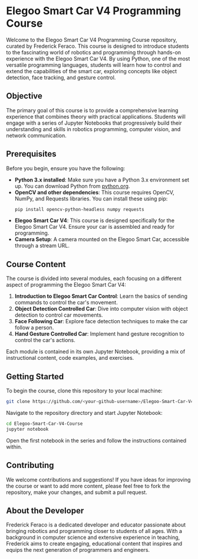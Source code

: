 
# Elegoo Smart Car V4 Programming Course

Welcome to the Elegoo Smart Car V4 Programming Course repository, curated by Frederick Feraco. This course is designed to introduce students to the fascinating world of robotics and programming through hands-on experience with the Elegoo Smart Car V4. By using Python, one of the most versatile programming languages, students will learn how to control and extend the capabilities of the smart car, exploring concepts like object detection, face tracking, and gesture control.

## Objective

The primary goal of this course is to provide a comprehensive learning experience that combines theory with practical applications. Students will engage with a series of Jupyter Notebooks that progressively build their understanding and skills in robotics programming, computer vision, and network communication.

## Prerequisites

Before you begin, ensure you have the following:
- **Python 3.x installed**: Make sure you have a Python 3.x environment set up. You can download Python from [python.org](https://www.python.org/downloads/).
- **OpenCV and other dependencies**: This course requires OpenCV, NumPy, and Requests libraries. You can install these using pip:
  ```bash
  pip install opencv-python-headless numpy requests
  ```
- **Elegoo Smart Car V4**: This course is designed specifically for the Elegoo Smart Car V4. Ensure your car is assembled and ready for programming.
- **Camera Setup**: A camera mounted on the Elegoo Smart Car, accessible through a stream URL.

## Course Content

The course is divided into several modules, each focusing on a different aspect of programming the Elegoo Smart Car V4:

1. **Introduction to Elegoo Smart Car Control**: Learn the basics of sending commands to control the car's movement.
2. **Object Detection Controlled Car**: Dive into computer vision with object detection to control car movements.
3. **Face Following Car**: Explore face detection techniques to make the car follow a person.
4. **Hand Gesture Controlled Car**: Implement hand gesture recognition to control the car's actions.

Each module is contained in its own Jupyter Notebook, providing a mix of instructional content, code examples, and exercises.

## Getting Started

To begin the course, clone this repository to your local machine:

```bash
git clone https://github.com/<your-github-username>/Elegoo-Smart-Car-V4-Course.git
```

Navigate to the repository directory and start Jupyter Notebook:

```bash
cd Elegoo-Smart-Car-V4-Course
jupyter notebook
```

Open the first notebook in the series and follow the instructions contained within.

## Contributing

We welcome contributions and suggestions! If you have ideas for improving the course or want to add more content, please feel free to fork the repository, make your changes, and submit a pull request.

## About the Developer

Frederick Feraco is a dedicated developer and educator passionate about bringing robotics and programming closer to students of all ages. With a background in computer science and extensive experience in teaching, Frederick aims to create engaging, educational content that inspires and equips the next generation of programmers and engineers.
